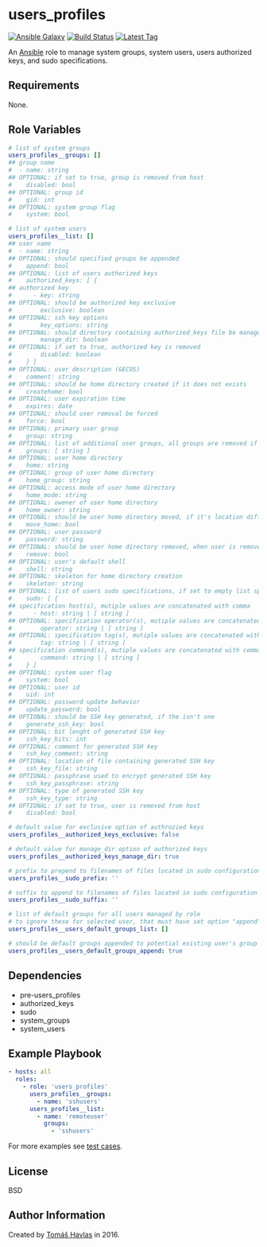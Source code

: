users_profiles
==============

[![Ansible Galaxy][galaxy_image]][galaxy_link]
[![Build Status][travis_image]][travis_link]
[![Latest Tag][tag_image]][tag_link]

An [Ansible](https://www.ansible.com/) role to manage system groups, system users, users authorized keys, and sudo specifications.

Requirements
------------

None.

Role Variables
--------------

```yaml
# list of system groups
users_profiles__groups: []
## group name
#  - name: string
## OPTIONAL: if set to true, group is removed from host
#    disabled: bool
## OPTIONAL: group id
#    gid: int
## OPTIONAL: system group flag
#    system: bool

# list of system users
users_profiles__list: []
## user name
#  - name: string
## OPTIONAL: should specified groups be appended
#    append: bool
## OPTIONAL: list of users authorized keys
#    authorized_keys: [ {
## authorized key
#      - key: string
## OPTIONAL: should be authorized key exclusive
#        exclusive: boolean
## OPTIONAL: ssh key options
#        key_options: string
## OPTIONAL: should directory containing authorized_keys file be managed by ansible
#        manage_dir: boolean
## OPTIONAL: if set to true, authorized key is removed
#        disabled: boolean
#    } ]
## OPTIONAL: user description (GECOS)
#    comment: string
## OPTIONAL: should be home directory created if it does not exists
#    createhome: bool
## OPTIONAL: user expiration time
#    expires: date
## OPTIONAL: should user removal be forced
#    force: bool
## OPTIONAL: primary user group
#    group: string
## OPTIONAL: list of additional user groups, all groups are removed if empty
#    groups: [ string ]
## OPTIONAL: user home directory
#    home: string
## OPTIONAL: group of user home directory
#    home_group: string
## OPTIONAL: access mode of user home directory
#    home_mode: string
## OPTIONAL: owener of user home directory
#    home_owner: string
## OPTIONAL: should be user home directory moved, if it's location differs
#    move_home: bool
## OPTIONAL: user password
#    password: string
## OPTIONAL: should be user home directory removed, when user is removed
#    remove: bool
## OPTIONAL: user's default shell
#    shell: string
## OPTIONAL: skeleton for home directory creation
#    skeleton: string
## OPTIONAL: list of users sudo specifications, if set to empty list specifications are removed
#    sudo: [ {
## specification host(s), mutiple values are concatenated with comma
#      - host: string | [ string ]
## OPTIONAL: specification operator(s), mutiple values are concatenated with comma
#        operator: string | [ string ]
## OPTIONAL: specification tag(s), mutiple values are concatenated with colon
#        tag: string | [ string ]
## specification command(s), mutiple values are concatenated with comma
#        command: string | [ string ]
#    } ]
## OPTIONAL: system user flag
#    system: bool
## OPTIONAL: user id
#    uid: int
## OPTIONAL: password update behavior
#    update_password: bool
## OPTIONAL: should be SSH key generated, if the isn't one
#    generate_ssh_key: bool
## OPTIONAL: bit lenght of generated SSH key
#    ssh_key_bits: int
## OPTIONAL: comment for generated SSH key
#    ssh_key_comment: string
## OPTIONAL: location of file containing generated SSH key
#    ssh_key_file: string
## OPTIONAL: passphrase used to encrypt generated SSH key
#    ssh_key_passphrase: string
## OPTIONAL: type of generated SSH key
#    ssh_key_type: string
## OPTIONAL: if set to true, user is removed from host
#    disabled: bool

# default value for exclusive option of authrozied keys
users_profiles__authorized_keys_exclusive: false

# default value for manage_dir option of authorized keys
users_profiles__authorized_keys_manage_dir: true

# prefix to prepend to filenames of files located in sudo configuration dropins directory
users_profiles__sudo_prefix: ''

# suffix to append to filenames of files located in sudo configuration dropins directory
users_profiles__sudo_suffix: ''

# list of default groups for all users managed by role
# to ignore these for selected user, that must have set option "append" to false in it's specification
users_profiles__users_default_groups_list: []

# should be default groups appended to potential existing user's group
users_profiles__users_default_groups_append: true
```

Dependencies
------------

- pre-users_profiles
- authorized_keys
- sudo
- system_groups
- system_users

Example Playbook
----------------

```yaml
- hosts: all
  roles:
    - role: 'users_profiles'
      users_profiles__groups:
        - name: 'sshusers'
      users_profiles__list:
        - name: 'remoteuser'
          groups:
            - 'sshusers'
```

For more examples see [test cases](https://github.com/tomashavlas/ansible-role-users_profiles/tree/master/tests).

License
-------

BSD

Author Information
------------------

Created by [Tomáš Havlas](https://github.com/tomashavlas) in 2016.

[galaxy_image]: https://img.shields.io/badge/galaxy-tomashavlas.users__profiles-blue.svg?style=flat
[galaxy_link]: https://galaxy.ansible.com/tomashavlas/users_profiles/
[tag_image]: https://img.shields.io/github/tag/tomashavlas/ansible-role-users_profiles.svg
[tag_link]: https://github.com/tomashavlas/ansible-role-users_profiles/tags
[travis_image]: https://travis-ci.org/tomashavlas/ansible-role-users_profiles.svg?branch=master
[travis_link]: https://travis-ci.org/tomashavlas/ansible-role-users_profiles/

